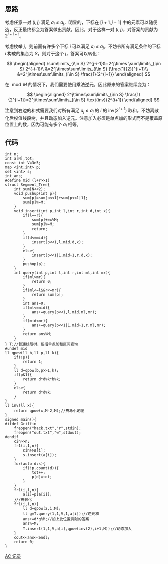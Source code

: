 ## 思路

考虑任意一对 $(i,j)$ 满足 $a_i\leqslant a_j$，明显的，下标在 $[i+1,j-1]$ 中的元素可以随便选，反正最终都会为答案做出贡献。因此，对于这样一对 $(i,j)$，对答案的贡献为 $2^{j-i-1}$。

考虑枚举 $j$，则前面有许多个下标 $i$ 可以满足 $a_i\leqslant a_j$。不妨令所有满足条件的下标 $i$ 构成的集合为 $S$，则对于这个 $j$，答案可以转化：

$$
\begin{aligned}
\sum\limits_{i\in S} 2^{j-i-1}&=2^j\times \sum\limits_{i\in S} 2^{-i-1}\\
&=2^j\times\sum\limits_{i\in S} (\frac{1}{2})^{i+1}\\
&=2^j\times\sum\limits_{i\in S} \frac{1}{2^{i+1}}
\end{aligned}
$$

在 $\bmod M$ 的情况下，我们需要使用乘法逆元，因此原来的答案继续变为：

$$
\begin{aligned}
2^j\times\sum\limits_{i\in S} \frac{1}{2^{i+1}}=2^j\times\sum\limits_{i\in S} \text{inv}(2^{i+1})
\end{aligned}
$$

注意到右边的和式需要我们对所有满足 $a_i\leqslant a_j$ 的 $i$ 的 $\text{inv}(2^{i+1})$ 取和。不妨离散化后权值线段树，并且动态加入逆元。注意加入必须是单点加的形式而不是覆盖原位置上的数，因为可能有多个 $a_i$ 相等。

## 代码

```
int n;
int a[N],tot;
const int V=3e5;
map <int,int> p;
set <int> s;
int ans;
#define mid (l+r>>1)
struct Segment_Tree{
	int sum[N<<2];
	void pushup(int p){
		sum[p]=sum[p<<1]+sum[p<<1|1];
		sum[p]%=M;
	}
	void insert(int p,int l,int r,int d,int x){
		if(l==r){
			sum[p]+=x%M;
			sum[p]%=M;
			return;
		}
		if(d<=mid){
			insert(p<<1,l,mid,d,x);
		}
		else{
			insert(p<<1|1,mid+1,r,d,x);
		}
		pushup(p);
	}
	int query(int p,int l,int r,int ml,int mr){
		if(ml>mr){
			return 0;
		}
		if(ml<=l&&r<=mr){
			return sum[p];
		}
		int ans=0;
		if(ml<=mid){
			ans+=query(p<<1,l,mid,ml,mr);
		}
		if(mid<mr){
			ans+=query(p<<1|1,mid+1,r,ml,mr);
		}
		return ans%M;
	}
} T;//普通线段树，包括单点加和区间查询
#undef mid
ll qpow(ll b,ll p,ll k){
	if(!p){
		return 1;
	}
	ll d=qpow(b,p>>1,k);
	if(p&1){
		return d*d%k*b%k;
	}
	else{
		return d*d%k;
	}
}
ll inv(ll x){
	return qpow(x,M-2,M);//费马小定理
}
signed main(){
#ifdef Griffin
	freopen("hack.txt","r",stdin);
	freopen("out.txt","w",stdout);
#endif
	cin>>n;
	fr1(i,1,n){
		cin>>a[i];
		s.insert(a[i]);
	}
	for(auto d:s){
		if(!p.count(d)){
			tot++;
			p[d]=tot;
		}
	}
	fr1(i,1,n){
		a[i]=p[a[i]];
	}//离散化
	fr1(i,1,n){
		ll d=qpow(2,i,M);
		ll g=T.query(1,1,V,1,a[i]);//逆元和
		ans+=d*g%M;//加上此位置贡献的答案
		ans%=M;
		T.insert(1,1,V,a[i],qpow(inv(2),i+1,M));//动态加入
	}
	cout<<ans<<endl;
	return 0;
}
```

[AC 记录](https://www.luogu.com.cn/record/108351120)